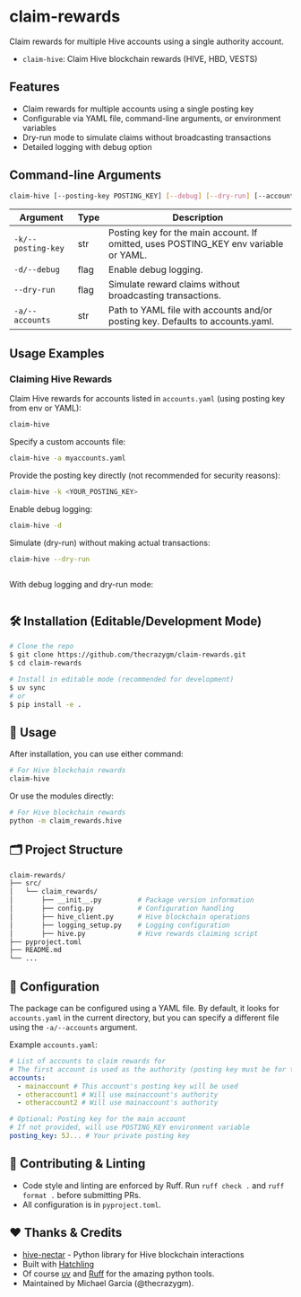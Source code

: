 # claim-rewards

Claim rewards for multiple Hive accounts using a single authority account.

- `claim-hive`: Claim Hive blockchain rewards (HIVE, HBD, VESTS)

## Features

- Claim rewards for multiple accounts using a single posting key
- Configurable via YAML file, command-line arguments, or environment variables
- Dry-run mode to simulate claims without broadcasting transactions
- Detailed logging with debug option

## Command-line Arguments

```bash
claim-hive [--posting-key POSTING_KEY] [--debug] [--dry-run] [--accounts PATH]
```

| Argument           | Type | Description                                                                          |
| ------------------ | ---- | ------------------------------------------------------------------------------------ |
| `-k/--posting-key` | str  | Posting key for the main account. If omitted, uses POSTING_KEY env variable or YAML. |
| `-d/--debug`       | flag | Enable debug logging.                                                                |
| `--dry-run`        | flag | Simulate reward claims without broadcasting transactions.                            |
| `-a/--accounts`    | str  | Path to YAML file with accounts and/or posting key. Defaults to accounts.yaml.       |

## Usage Examples

### Claiming Hive Rewards

Claim Hive rewards for accounts listed in `accounts.yaml` (using posting key from env or YAML):

```bash
claim-hive
```

Specify a custom accounts file:

```bash
claim-hive -a myaccounts.yaml
```

Provide the posting key directly (not recommended for security reasons):

```bash
claim-hive -k <YOUR_POSTING_KEY>
```

Enable debug logging:

```bash
claim-hive -d
```

Simulate (dry-run) without making actual transactions:

```bash
claim-hive --dry-run
```

```bash

```

With debug logging and dry-run mode:

```bash

```

## 🛠️ Installation (Editable/Development Mode)

```bash
# Clone the repo
$ git clone https://github.com/thecrazygm/claim-rewards.git
$ cd claim-rewards

# Install in editable mode (recommended for development)
$ uv sync
# or
$ pip install -e .
```

## 🏃 Usage

After installation, you can use either command:

```bash
# For Hive blockchain rewards
claim-hive

```

Or use the modules directly:

```bash
# For Hive blockchain rewards
python -m claim_rewards.hive

```

## 🗂️ Project Structure

```bash
claim-rewards/
├── src/
│   └── claim_rewards/
│       ├── __init__.py         # Package version information
│       ├── config.py           # Configuration handling
│       ├── hive_client.py      # Hive blockchain operations
│       ├── logging_setup.py    # Logging configuration
│       ├── hive.py             # Hive rewards claiming script
├── pyproject.toml
├── README.md
└── ...
```

## 📄 Configuration

The package can be configured using a YAML file. By default, it looks for `accounts.yaml` in the current directory, but you can specify a different file using the `-a/--accounts` argument.

Example `accounts.yaml`:

```yaml
# List of accounts to claim rewards for
# The first account is used as the authority (posting key must be for this account)
accounts:
  - mainaccount # This account's posting key will be used
  - otheraccount1 # Will use mainaccount's authority
  - otheraccount2 # Will use mainaccount's authority

# Optional: Posting key for the main account
# If not provided, will use POSTING_KEY environment variable
posting_key: 5J... # Your private posting key
```

## 📝 Contributing & Linting

- Code style and linting are enforced by Ruff. Run `ruff check .` and `ruff format .` before submitting PRs.
- All configuration is in `pyproject.toml`.

## ❤️ Thanks & Credits

- [hive-nectar](https://github.com/thecrazygm/hive-nectar/) - Python library for Hive blockchain interactions
- Built with [Hatchling](https://hatch.pypa.io/latest/)
- Of course [uv](https://docs.astral.sh/uv/) and [Ruff](https://docs.astral.sh/ruff/) for the amazing python tools.
- Maintained by Michael Garcia (@thecrazygm).
